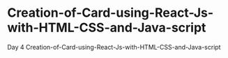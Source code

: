 # Creation-of-Card-using-React-Js-with-HTML-CSS-and-Java-script
Day 4 Creation-of-Card-using-React-Js-with-HTML-CSS-and-Java-script
